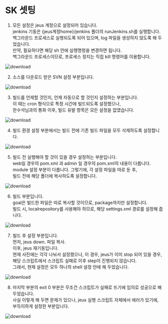 # SK 셋팅
  
1. 모든 설정은 jeus 계정으로 설정되어 있습니다.  
   jenkins 기동은 {jeus계정home}/jenkins 폴더의 runJenkins.sh를 실행합니다.  
   백그라운드 프로세스로 실행되도록 되어 있으며, log 파일을 생성하지 않도록 해 두었습니다.  
   만약, 필요하다면 해당 sh 안에 실행명령을 변경하면 됩니다.  
   백그라운드 프로세스이므로, 프로세스 정지는 직접 kill 명령어를 이용합니다.  
  
![download](https://user-images.githubusercontent.com/24904435/112599530-669e1d00-8e53-11eb-8999-e947e0a7cc3f.png)   
  
2. 소스를 다운로드 받은 SVN 설정 부분입니다.  
  
![download](https://user-images.githubusercontent.com/24904435/112599649-93eacb00-8e53-11eb-9ecc-51209f213cd3.png)  
  
3. 빌드를 언제할 것인지, 언제 자동으로 할 것인지 설정하는 부분입니다.  
   이 때는 cron 형식으로 특정 시간에 빌드되도록 설정했으나,  
   한수석님과의 통화 이후, 빌드 유발 항목은 모든 설정을 없앴습니다.       
  
![download](https://user-images.githubusercontent.com/24904435/112599733-aa912200-8e53-11eb-9aef-3a7dc1d8acc2.png)    
  
4. 빌드 환경 설정 부분에서는 빌드 전에 기존 빌드 파일을 모두 삭제하도록 설정합니다.  
  
![download](https://user-images.githubusercontent.com/24904435/112599957-eb893680-8e53-11eb-92eb-dfad15340bf4.png)  
  
5. 빌드 전 실행해야 할 것이 있을 경우 설정하는 부분입니다.  
   web일 경우의 pom.xml 과 admin 일 경우의 pom.xml의 내용이 다릅니다.  
   module 설정 부분이 다릅니다. 그렇기에, 각 설정 파일을 따로 둔 후,   
   빌드 전에 해당 폴더에 복사하도록 설정합니다.    
  
  ![download](https://user-images.githubusercontent.com/24904435/112600077-0f4c7c80-8e54-11eb-9663-4d48dad52969.png)  
  
6. 빌드 부분입니다.   
   goal은 빌드한 파일은 따로 복사할 것이므로, package까지만 설정합니다.  
   빌드 시, localrepository를 사용해야 하므로, 해당 settings.xml 경로를 설정해 줍니다.  
  
![download](https://user-images.githubusercontent.com/24904435/112600215-3e62ee00-8e54-11eb-9fac-220bd01bc373.png)  
  

7. 빌드 후 설정 부분입니다.  
   먼저, jeus down. 파일 복사.   
   이후, jeus 재기동입니다.  
   현재 사진에는 각각 나눠서 설정했으나, 이 경우, jeus가 이미 stop 되어 있을 경우,   
   해당 스크립트에서 스크립트 실패로 이후 step이 진행되지 않습니다.   
   그래서, 현재 설정은 모두 하나의 shell 설정 안에 해 두었습니다.   
  
![download](https://user-images.githubusercontent.com/24904435/112600333-681c1500-8e54-11eb-910c-b1f0e986dcd5.png)
    
  
8. 마지막 부분의 exit 0 부분은 무조건 스크립트가 실패로 뜨기에 임의로 성공으로 해 두었습니다.  
   사실 이렇게 해 두면 문제가 있으나, jeus 실행 스크립트 자체에서 에러가 있기에,  
   부득이하게 설정한 부분입니다.   
  
![download](https://user-images.githubusercontent.com/24904435/112600472-97328680-8e54-11eb-96e0-e82b3b3a2b08.png)  
  

